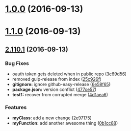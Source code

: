 <a name="1.0.0"></a>
# [1.0.0](https://github.com/ajdruff/github-easy-release/compare/v1.1.0...v1.0.0) (2016-09-13)



<a name="1.1.0"></a>
# [1.1.0](https://github.com/ajdruff/github-easy-release/compare/v2.110.1...v1.1.0) (2016-09-13)



<a name="2.110.1"></a>
## [2.110.1](https://github.com/ajdruff/github-easy-release/compare/3c69d56...v2.110.1) (2016-09-13)


### Bug Fixes

* oauth token gets deleted when in public repo ([3c69d56](https://github.com/ajdruff/github-easy-release/commit/3c69d56))
* removed gulp-release from index ([25c926f](https://github.com/ajdruff/github-easy-release/commit/25c926f))
* **gitignore:** ignore github-easy-release ([6e58f65](https://github.com/ajdruff/github-easy-release/commit/6e58f65))
* **package.json:** version conflict ([477ce57](https://github.com/ajdruff/github-easy-release/commit/477ce57))
* **test1:** recover from corrupted merge ([4d1aea6](https://github.com/ajdruff/github-easy-release/commit/4d1aea6))


### Features

* **myClass:** add a new change ([2e97175](https://github.com/ajdruff/github-easy-release/commit/2e97175))
* **myFunction:** add another awesome thing ([0b1cc88](https://github.com/ajdruff/github-easy-release/commit/0b1cc88))



